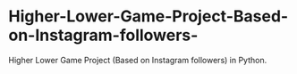 # Higher-Lower-Game-Project-Based-on-Instagram-followers-
Higher Lower Game Project (Based on Instagram followers) in Python.
